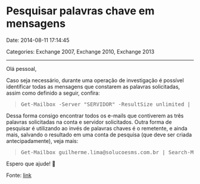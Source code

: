 # Pesquisar palavras chave em mensagens

Date: 2014-08-11 17:14:45

Categories: Exchange 2007, Exchange 2010, Exchange 2013

---

<p>Olá pessoal,</p>
<p>Caso seja necessário, durante uma operação de investigação é possível identificar todas as mensagens que constarem as palavras solicitadas, assim como definido a seguir, confira:</p>
<blockquote>
<pre>Get-Mailbox -Server "SERVIDOR" -ResultSize unlimited | Search-Mailbox -SearchQuery 'Body:“PALAVRA1” -And “PALAVRA2” -And “PALAVRA 3”' -targetmailbox "guilherme.lima@solucoesms.com.br" -targetfolder "inbox" -loglevel full</pre>
</blockquote>
<p>Dessa forma consigo encontrar todos os e-mails que contiverem as três palavras solicitadas na conta e servidor solicitados. Outra forma de pesquisar é utilizando ao invés de palavras chaves é o remetente, e ainda mais, salvando o resultado em uma conta de pesquisa (que deve ser criada antecipadamente), veja mais:</p>
<blockquote>
<pre>Get-Mailbox guilherme.lima@solucoesms.com.br | Search-Mailbox -SearchQuery 'from:"TESTE@hotmail.com”' -targetmailbox "mailboxinvestigacao@solucoesms.com.br" -targetfolder "investigacao" -loglevel full</pre>
</blockquote>
<p>Espero que ajude! 🙂</p>
<p>Fonte: <a href="https://technet.microsoft.com/en-us/library/dd298173(v=exchg.160).aspx">link</a></p>
<p>&nbsp;</p>
